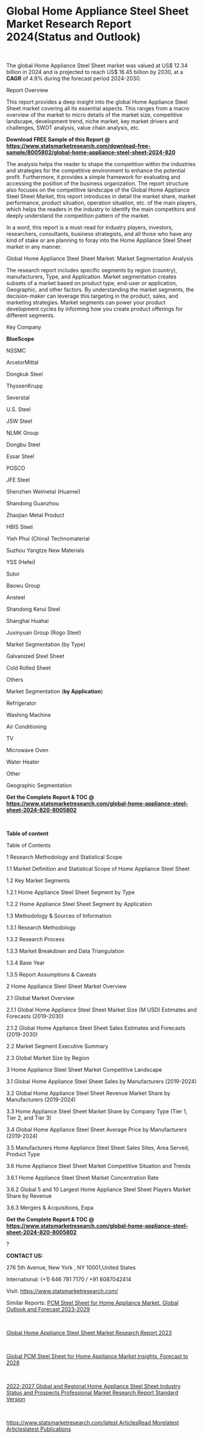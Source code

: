 <h1>Global Home Appliance Steel Sheet Market Research Report 2024(Status and Outlook)</h1><br/><p>The global Home Appliance Steel Sheet market was valued at US$ 12.34 billion in 2024 and is projected to reach US$ 16.45 billion by 2030, at a <strong>CAGR</strong> of 4.9% during the forecast period 2024-2030.</p>
 
 
 
 <p>Report Overview</p>
 
 
 
 <p>This report provides a deep insight into the global Home Appliance Steel Sheet market covering all its essential aspects. This ranges from a macro overview of the market to micro details of the market size, competitive landscape, development trend, niche market, key market drivers and challenges, SWOT analysis, value chain analysis, etc.</p>
 
 
 
 <p><strong>Download FREE Sample of this Report @ <a href="https://www.statsmarketresearch.com/download-free-sample/8005802/global-home-appliance-steel-sheet-2024-820">https://www.statsmarketresearch.com/download-free-sample/8005802/global-home-appliance-steel-sheet-2024-820</a></strong></p>
 
 
 
 <p>The analysis helps the reader to shape the competition within the industries and strategies for the competitive environment to enhance the potential profit. Furthermore, it provides a simple framework for evaluating and accessing the position of the business organization. The report structure also focuses on the competitive landscape of the Global Home Appliance Steel Sheet Market, this report introduces in detail the market share, market performance, product situation, operation situation, etc. of the main players, which helps the readers in the industry to identify the main competitors and deeply understand the competition pattern of the market.</p>
 
 
 
 <p>In a word, this report is a must-read for industry players, investors, researchers, consultants, business strategists, and all those who have any kind of stake or are planning to foray into the Home Appliance Steel Sheet market in any manner.</p>
 
 
 
 <p>Global Home Appliance Steel Sheet Market: Market Segmentation Analysis</p>
 
 
 
 <p>The research report includes specific segments by region (country), manufacturers, Type, and Application. Market segmentation creates subsets of a market based on product type, end-user or application, Geographic, and other factors. By understanding the market segments, the decision-maker can leverage this targeting in the product, sales, and marketing strategies. Market segments can power your product development cycles by informing how you create product offerings for different segments.</p>
 
 
 
 <p>Key Company</p>
 
 
 
 <p><strong>BlueScope</strong></p>
 
 
 
 <p>NSSMC</p>
 
 
 
 <p>ArcelorMittal</p>
 
 
 
 <p>Dongkuk Steel</p>
 
 
 
 <p>ThyssenKrupp</p>
 
 
 
 <p>Severstal</p>
 
 
 
 <p>U.S. Steel</p>
 
 
 
 <p>JSW Steel</p>
 
 
 
 <p>NLMK Group</p>
 
 
 
 <p>Dongbu Steel</p>
 
 
 
 <p>Essar Steel</p>
 
 
 
 <p>POSCO</p>
 
 
 
 <p>JFE Steel</p>
 
 
 
 <p>Shenzhen Welmetal (Huamei)</p>
 
 
 
 <p>Shandong Guanzhou</p>
 
 
 
 <p>Zhaojian Metal Product</p>
 
 
 
 <p>HBIS Steel</p>
 
 
 
 <p>Yieh Phui (China) Technomaterial</p>
 
 
 
 <p>Suzhou Yangtze New Materials</p>
 
 
 
 <p>YSS (Hefei)</p>
 
 
 
 <p>Sutor</p>
 
 
 
 <p>Baowu Group</p>
 
 
 
 <p>Ansteel</p>
 
 
 
 <p>Shandong Kerui Steel</p>
 
 
 
 <p>Shanghai Huahai</p>
 
 
 
 <p>Juxinyuan Group (Rogo Steel)</p>
 
 
 
 <p>Market Segmentation (by Type)</p>
 
 
 
 <p>Galvanized Steel Sheet</p>
 
 
 
 <p>Cold Rolled Sheet</p>
 
 
 
 <p>Others</p>
 
 
 
 <p>Market Segmentation (<strong>by Application</strong>)</p>
 
 
 
 <p>Refrigerator</p>
 
 
 
 <p>Washing Machine</p>
 
 
 
 <p>Air Conditioning</p>
 
 
 
 <p>TV</p>
 
 
 
 <p>Microwave Oven</p>
 
 
 
 <p>Water Heater</p>
 
 
 
 <p>Other</p>
 
 
 
 <p>Geographic Segmentation</p>
 
 
 
 <div><b>Get the Complete Report & TOC @ <a href="https://www.statsmarketresearch.com/global-home-appliance-steel-sheet-2024-820-8005802">https://www.statsmarketresearch.com/global-home-appliance-steel-sheet-2024-820-8005802</a></b></div>
 
 
 
 <p><br />
 
 <b>Table of content</b></p>
 
 
 
 <p>Table of Contents<br />
 
 1 Research Methodology and Statistical Scope<br />
 
 1.1 Market Definition and Statistical Scope of Home Appliance Steel Sheet<br />
 
 1.2 Key Market Segments<br />
 
 1.2.1 Home Appliance Steel Sheet Segment by Type<br />
 
 1.2.2 Home Appliance Steel Sheet Segment by Application<br />
 
 1.3 Methodology & Sources of Information<br />
 
 1.3.1 Research Methodology<br />
 
 1.3.2 Research Process<br />
 
 1.3.3 Market Breakdown and Data Triangulation<br />
 
 1.3.4 Base Year<br />
 
 1.3.5 Report Assumptions & Caveats<br />
 
 2 Home Appliance Steel Sheet Market Overview<br />
 
 2.1 Global Market Overview<br />
 
 2.1.1 Global Home Appliance Steel Sheet Market Size (M USD) Estimates and Forecasts (2019-2030)<br />
 
 2.1.2 Global Home Appliance Steel Sheet Sales Estimates and Forecasts (2019-2030)<br />
 
 2.2 Market Segment Executive Summary<br />
 
 2.3 Global Market Size by Region<br />
 
 3 Home Appliance Steel Sheet Market Competitive Landscape<br />
 
 3.1 Global Home Appliance Steel Sheet Sales by Manufacturers (2019-2024)<br />
 
 3.2 Global Home Appliance Steel Sheet Revenue Market Share by Manufacturers (2019-2024)<br />
 
 3.3 Home Appliance Steel Sheet Market Share by Company Type (Tier 1, Tier 2, and Tier 3)<br />
 
 3.4 Global Home Appliance Steel Sheet Average Price by Manufacturers (2019-2024)<br />
 
 3.5 Manufacturers Home Appliance Steel Sheet Sales Sites, Area Served, Product Type<br />
 
 3.6 Home Appliance Steel Sheet Market Competitive Situation and Trends<br />
 
 3.6.1 Home Appliance Steel Sheet Market Concentration Rate<br />
 
 3.6.2 Global 5 and 10 Largest Home Appliance Steel Sheet Players Market Share by Revenue<br />
 
 3.6.3 Mergers & Acquisitions, Expa</p>
 
 
 
 <div><b>Get the Complete Report & TOC @ <a href="https://www.statsmarketresearch.com/global-home-appliance-steel-sheet-2024-820-8005802">https://www.statsmarketresearch.com/global-home-appliance-steel-sheet-2024-820-8005802</a></b></div>
 
 
 
 <p>? </p>
 
 
 
 <p><b>CONTACT US:</b><br />
 
 276 5th Avenue, New York , NY 10001,United States<br />
 
 International: (+1) 646 781 7170 / +91 8087042414<br />
 
 Visit: <a href="https://www.statsmarketresearch.com/">https://www.statsmarketresearch.com/</a><br />
 
 Similar Reports: <a href="https://www.statsmarketresearch.com/global-home-appliance-steel-sheet-2024-820-8005802">PCM Steel Sheet for Home Appliance Market, Global Outlook and Forecast 2023-2029</a><br />
 
 <br />
 
 <a href="https://www.statsmarketresearch.com/global-home-appliance-steel-sheet-2024-820-8005802">Global Home Appliance Steel Sheet Market Research Report 2023</a><br />
 
 <br />
 
 <a href="https://www.statsmarketresearch.com/global-home-appliance-steel-sheet-2024-820-8005802">Global PCM Steel Sheet for Home Appliance Market Insights, Forecast to 2028</a><br />
 
 <br />
 
 <a href="https://www.statsmarketresearch.com/global-home-appliance-steel-sheet-2024-820-8005802">2022-2027 Global and Regional Home Appliance Steel Sheet Industry Status and Prospects Professional Market Research Report Standard Version</a><br />
 
 <br />
 
 <a href="https://gyeongbokgung.com">https://www.statsmarketresearch.com/</a><a href="https://hallyeomaritime.com">latest Articles</a><a href="https://jingwansa.com">Read More</a><a href="https://nguoiviet.jp/">latest Articles</a><a href="https://www.intelmarketresearch.com/">latest Publications</a></p>